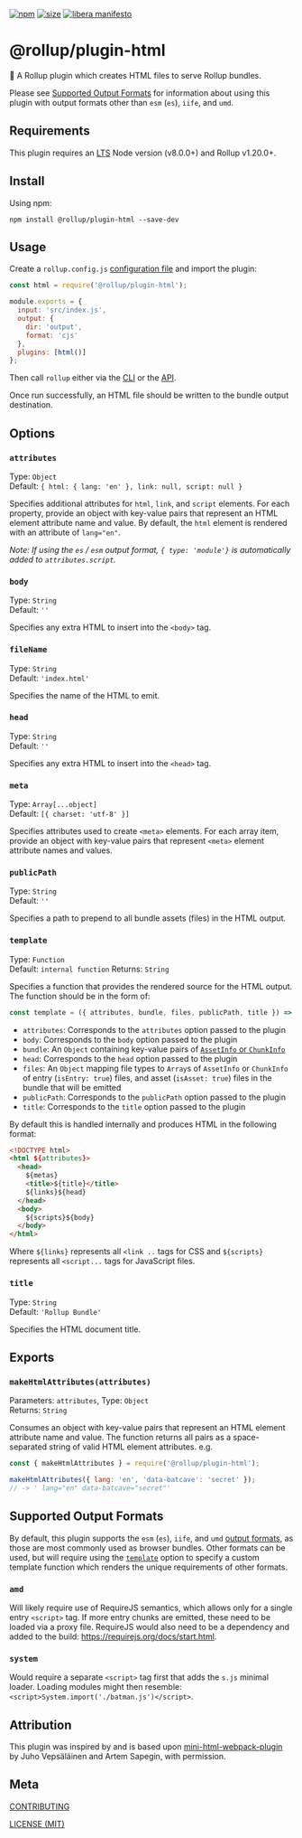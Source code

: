 [npm]: https://img.shields.io/npm/v/@rollup/plugin-html
[npm-url]: https://www.npmjs.com/package/@rollup/plugin-html
[size]: https://packagephobia.now.sh/badge?p=@rollup/plugin-html
[size-url]: https://packagephobia.now.sh/result?p=@rollup/plugin-html

[![npm][npm]][npm-url]
[![size][size]][size-url]
[![libera manifesto](https://img.shields.io/badge/libera-manifesto-lightgrey.svg)](https://liberamanifesto.com)

# @rollup/plugin-html

🍣 A Rollup plugin which creates HTML files to serve Rollup bundles.

Please see [Supported Output Formats](#supported-output-formats) for information about using this plugin with output formats other than `esm` (`es`), `iife`, and `umd`.

## Requirements

This plugin requires an [LTS](https://github.com/nodejs/Release) Node version (v8.0.0+) and Rollup v1.20.0+.

## Install

Using npm:

```console
npm install @rollup/plugin-html --save-dev
```

## Usage

Create a `rollup.config.js` [configuration file](https://www.rollupjs.org/guide/en/#configuration-files) and import the plugin:

```js
const html = require('@rollup/plugin-html');

module.exports = {
  input: 'src/index.js',
  output: {
    dir: 'output',
    format: 'cjs'
  },
  plugins: [html()]
};
```

Then call `rollup` either via the [CLI](https://www.rollupjs.org/guide/en/#command-line-reference) or the [API](https://www.rollupjs.org/guide/en/#javascript-api).

Once run successfully, an HTML file should be written to the bundle output destination.

## Options

### `attributes`

Type: `Object`<br>
Default: `{ html: { lang: 'en' }, link: null, script: null }`

Specifies additional attributes for `html`, `link`, and `script` elements. For each property, provide an object with key-value pairs that represent an HTML element attribute name and value. By default, the `html` element is rendered with an attribute of `lang="en"`.

_Note: If using the `es` / `esm` output format, `{ type: 'module'}` is automatically added to `attributes.script`._

### `body`

Type: `String`<br>
Default: `''`

Specifies any extra HTML to insert into the `<body>` tag.

### `fileName`

Type: `String`<br>
Default: `'index.html'`

Specifies the name of the HTML to emit.

### `head`

Type: `String`<br>
Default: `''`

Specifies any extra HTML to insert into the `<head>` tag.

### `meta`

Type: `Array[...object]`<br>
Default: `[{ charset: 'utf-8' }]`

Specifies attributes used to create `<meta>` elements. For each array item, provide an object with key-value pairs that represent `<meta>` element attribute names and values.

### `publicPath`

Type: `String`<br>
Default: `''`

Specifies a path to prepend to all bundle assets (files) in the HTML output.

### `template`

Type: `Function`<br>
Default: `internal function`
Returns: `String`

Specifies a function that provides the rendered source for the HTML output. The function should be in the form of:

```js
const template = ({ attributes, bundle, files, publicPath, title }) => { ... }
```

- `attributes`: Corresponds to the `attributes` option passed to the plugin
- `body`: Corresponds to the `body` option passed to the plugin
- `bundle`: An `Object` containing key-value pairs of [`AssetInfo` or `ChunkInfo`](https://rollupjs.org/guide/en/#generatebundle)
- `head`: Corresponds to the `head` option passed to the plugin
- `files`: An `Object` mapping file types to `Array`s of `AssetInfo` or `ChunkInfo` of entry (`isEntry: true`) files, and asset (`isAsset: true`) files in the bundle that will be emitted
- `publicPath`: Corresponds to the `publicPath` option passed to the plugin
- `title`: Corresponds to the `title` option passed to the plugin

By default this is handled internally and produces HTML in the following format:

```html
<!DOCTYPE html>
<html ${attributes}>
  <head>
    ${metas}
    <title>${title}</title>
    ${links}${head}
  </head>
  <body>
    ${scripts}${body}
  </body>
</html>
```

Where `${links}` represents all `<link ..` tags for CSS and `${scripts}` represents all `<script...` tags for JavaScript files.

### `title`

Type: `String`<br>
Default: `'Rollup Bundle'`

Specifies the HTML document title.

## Exports

### `makeHtmlAttributes(attributes)`

Parameters: `attributes`, Type: `Object`<br>
Returns: `String`

Consumes an object with key-value pairs that represent an HTML element attribute name and value. The function returns all pairs as a space-separated string of valid HTML element attributes. e.g.

```js
const { makeHtmlAttributes } = require('@rollup/plugin-html');

makeHtmlAttributes({ lang: 'en', 'data-batcave': 'secret' });
// -> ' lang="en" data-batcave="secret"'
```

## Supported Output Formats

By default, this plugin supports the `esm` (`es`), `iife`, and `umd` [output formats](https://rollupjs.org/guide/en/#outputformat), as those are most commonly used as browser bundles. Other formats can be used, but will require using the [`template`](#template) option to specify a custom template function which renders the unique requirements of other formats.

### `amd`

Will likely require use of RequireJS semantics, which allows only for a single entry `<script>` tag. If more entry chunks are emitted, these need to be loaded via a proxy file. RequireJS would also need to be a dependency and added to the build: https://requirejs.org/docs/start.html.

### `system`

Would require a separate `<script>` tag first that adds the `s.js` minimal loader. Loading modules might then resemble: `<script>System.import('./batman.js')</script>`.

## Attribution

This plugin was inspired by and is based upon [mini-html-webpack-plugin](https://github.com/styleguidist/mini-html-webpack-plugin) by Juho Vepsäläinen and Artem Sapegin, with permission.

## Meta

[CONTRIBUTING](/.github/CONTRIBUTING.md)

[LICENSE (MIT)](/LICENSE)
